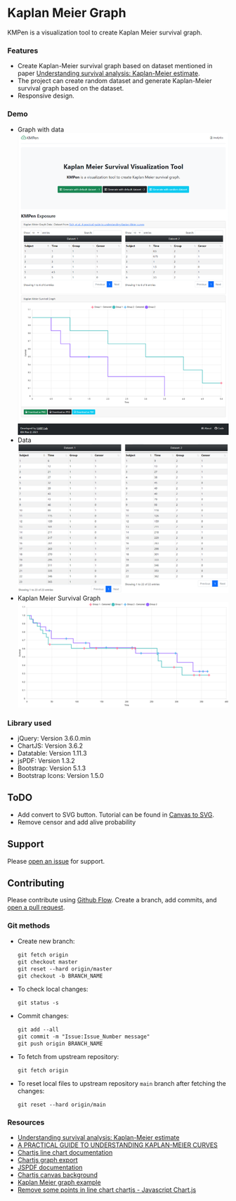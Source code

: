 # Kaplan Meier Graph

KMPen is a visualization tool to create Kaplan Meier survival graph.

### Features
- Create Kaplan-Meier survival graph based on dataset mentioned in paper [Understanding survival analysis: Kaplan-Meier estimate](https://www.ncbi.nlm.nih.gov/pmc/articles/PMC3059453/).
- The project can create random dataset and generate Kaplan-Meier survival graph based on the dataset.
- Responsive design.

### Demo

- Graph with data
  ![Full Page](screenshots_basic_km_plots/full.png)
- Data
  ![data](screenshots_basic_km_plots/data.png)
- Kaplan Meier Survival Graph
  ![Full Page](screenshots_basic_km_plots/km_graph.png)

### Library used
- jQuery: Version 3.6.0.min
- ChartJS: Version 3.6.2
- Datatable: Version 1.11.3
- jsPDF: Version 1.3.2
- Bootstrap: Version 5.1.3
- Bootstrap Icons: Version 1.5.0

## ToDO
- Add convert to SVG button. Tutorial can be found in [Canvas to SVG](https://editor.p5js.org/jeffThompson/sketches/9UBWBj32R).
- Remove censor and add alive probability

## Support

Please [open an issue](https://github.com/arsho/kmpen/issues/new) for support.

## Contributing

Please contribute using [Github Flow](https://guides.github.com/introduction/flow/). Create a branch, add commits, and [open a pull request](https://github.com/arsho/kids_math/compare/).

### Git methods
- Create new branch:
    ```
    git fetch origin
    git checkout master
    git reset --hard origin/master
    git checkout -b BRANCH_NAME
    ```    
- To check local changes:
    ```
    git status -s
    ```
- Commit changes:
    ```
    git add --all
    git commit -m "Issue:Issue_Number message"
    git push origin BRANCH_NAME
    ```    
- To fetch from upstream repository:
    ```
    git fetch origin
    ```
- To reset local files to upstream repository `main` branch after fetching the changes:
    ```
    git reset --hard origin/main
    ```

### Resources
- [Understanding survival analysis: Kaplan-Meier estimate](https://www.ncbi.nlm.nih.gov/pmc/articles/PMC3059453/)
- [A PRACTICAL GUIDE TO UNDERSTANDING KAPLAN-MEIER CURVES](https://www.ncbi.nlm.nih.gov/pmc/articles/PMC3932959/)
- [Chartjs line chart documentation](https://www.chartjs.org/docs/3.6.2/charts/line.html)
- [Chartjs graph export](https://www.chartjs.org/docs/3.6.2/developers/api.html#tobase64image-type-quality)
- [JSPDF documentation](https://github.com/matb/jsPDF)
- [Chartjs canvas background](https://www.chartjs.org/docs/3.6.2/configuration/canvas-background.html)
- [Kaplan Meier graph example](https://canvasxpress.org/examples/kaplan-meier-1.html)
- [Remove some points in line chart chartjs - Javascript Chart.js](http://www.java2s.com/example/javascript/chart.js/remove-some-points-in-line-chart-chartjs.html)